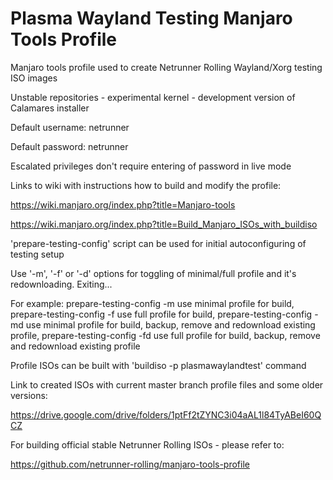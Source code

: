 # Plasma Wayland Testing Manjaro Tools Profile

Manjaro tools profile used to create Netrunner Rolling Wayland/Xorg testing ISO images

Unstable repositories - experimental kernel - development version of Calamares installer

Default username: netrunner

Default password: netrunner

Escalated privileges don't require entering of password in live mode

Links to wiki with instructions how to build and modify the profile:

https://wiki.manjaro.org/index.php?title=Manjaro-tools

https://wiki.manjaro.org/index.php?title=Build_Manjaro_ISOs_with_buildiso

'prepare-testing-config' script can be used for initial autoconfiguring of testing setup

Use '-m', '-f' or '-d' options for toggling of minimal/full profile and it's redownloading. Exiting...

For example:
prepare-testing-config -m use minimal profile for build,
prepare-testing-config -f use full profile for build,
prepare-testing-config -md use minimal profile for build, backup, remove and redownload existing profile,
prepare-testing-config -fd use full profile for build, backup, remove and redownload existing profile

Profile ISOs can be built with 'buildiso -p plasmawaylandtest' command

Link to created ISOs with current master branch profile files and some older versions:

https://drive.google.com/drive/folders/1ptFf2tZYNC3i04aAL1l84TyABeI60QCZ

For building official stable Netrunner Rolling ISOs - please refer to:

https://github.com/netrunner-rolling/manjaro-tools-profile
